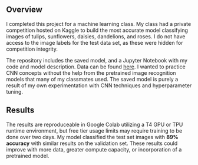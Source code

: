 ## Overview
I completed this project for a machine learning class. My class had a private competition hosted on Kaggle to build the most accurate model classifying images of tulips, sunflowers, daisies, dandelions, and roses. I do not have access to the image labels for the test data set, as these were hidden for competition integrity. 

The repository includes the saved model, and a Jupyter Notebook with my code and model description. Data can be found [here](https://drive.google.com/file/d/11oYevrntDb1i3z09EVaCvY7gQTlLl_I9/view?usp=sharing). I wanted to practice CNN concepts without the help from the pretrained image recognition models that many of my classmates used. The saved model is purely a result of my own experimentation with CNN techniques and hyperparameter tuning.

## Results
The results are reproduceable in Google Colab utilizing a T4 GPU or TPU runtime environment, but free tier usage limits may require training to be done over two days. My model classified the test set images with **89% accuracy** with similar results on the validation set. These results could improve with more data, greater compute capacity, or incorporation of a pretrained model.
